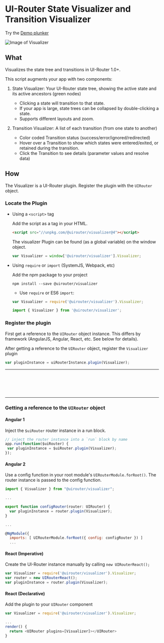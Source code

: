 # UI-Router State Visualizer and Transition Visualizer

Try the [Demo plunker](http://plnkr.co/edit/MZ7ypavytxD1Ty1UHozo?p=info)

![Image of Visualizer](https://pbs.twimg.com/media/Cn7epJ_UMAAHWqu.jpg)

## What

Visualizes the state tree and transitions in UI-Router 1.0+.

This script augments your app with two components:

1) State Visualizer: Your UI-Router state tree, showing the active state and its active ancestors (green nodes)
   - Clicking a state will transition to that state.
   - If your app is large, state trees can be collapsed by double-clicking a state.
   - Supports different layouts and zoom. 

2) Transition Visualizer: A list of each transition (from one state to another)

   - Color coded Transition status (success/error/ignored/redirected)
   - Hover over a Transition to show which states were entered/exited, or retained during the transition.
   - Click the Transition to see details (parameter values and resolve data)

## How

The Visualizer is a UI-Router plugin.
Register the plugin with the `UIRouter` object.

### Locate the Plugin

-  Using a `<script>` tag

    Add the script as a tag in your HTML.

    ```html
    <script src="//unpkg.com/@uirouter/visualizer@4"></script>
    ```
    
    The visualizer Plugin can be found (as a global variable) on the window object.
    
    ```js
    var Visualizer = window['@uirouter/visualizer'].Visualizer;
    ```
    
-  Using `require` or `import` (SystemJS, Webpack, etc)

    Add the npm package to your project
    
    ```
    npm install --save @uirouter/visualizer
    ```
    
    - Use `require` or ES6 `import`:
    
    ```js
    var Visualizer = require('@uirouter/visualizer').Visualizer;
    ```
    
    ```js
    import { Visualizer } from '@uirouter/visualizer';
    ```

### Register the plugin

First get a reference to the `UIRouter` object instance.
This differs by framework (AngularJS, Angular, React, etc. See below for details).

After getting a reference to the `UIRouter` object, register the `Visualizer` plugin

```js
var pluginInstance = uiRouterInstance.plugin(Visualizer);
```

---

# &nbsp;

---

### Getting a reference to the `UIRouter` object

#### Angular 1

Inject the `$uiRouter` router instance in a run block.

```js
// inject the router instance into a `run` block by name
app.run(function($uiRouter) {
 var pluginInstance = $uiRouter.plugin(Visualizer);
});
```

#### Angular 2

Use a config function in your root module's `UIRouterModule.forRoot()`.
The router instance is passed to the config function.

```js
import { Visualizer } from "@uirouter/visualizer";

...

export function configRouter(router: UIRouter) {  
  var pluginInstance = router.plugin(Visualizer);
}

...

@NgModule({
  imports: [ UIRouterModule.forRoot({ config: configRouter }) ]
  ...
```

#### React (Imperative)

    
Create the UI-Router instance manually by calling `new UIRouterReact();`

```js
var Visualizer = require('@uirouter/visualizer').Visualizer;
var router = new UIRouterReact();
var pluginInstance = router.plugin(Visualizer);
```

#### React (Declarative)
    
Add the plugin to your `UIRouter` component

```js
var Visualizer = require('@uirouter/visualizer').Visualizer;

...
render() {
  return <UIRouter plugins=[Visualizer]></UIRouter>
}
```
